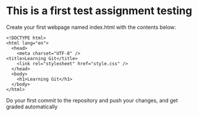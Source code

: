 # This is a first test assignment testing

Create your first webpage named index.html with the contents below:

```
<!DOCTYPE html>
<html lang="en">
  <head>
    <meta charset="UTF-8" />
<title>Learning Git</title>
    <link rel="stylesheet" href="style.css" />
  </head>
  <body>
    <h1>Learning Git</h1>
  </body>
</html>
```
Do your first commit to the repository and push your changes, and get graded automatically